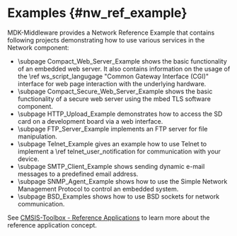 # Examples {#nw_ref_example}

MDK-Middleware provides a Network Reference Example that contains following projects demonstrating how to use various services in the Network component:

- \subpage Compact_Web_Server_Example shows the basic functionality of an embedded web server. It also contains information on the usage of the \ref ws_script_langugage "Common Gateway Interface (CGI)" interface for web page interaction with the underlying hardware.
- \subpage Compact_Secure_Web_Server_Example shows the basic functionality of a secure web server using the mbed TLS software component.
- \subpage HTTP_Upload_Example demonstrates how to access the SD card on a development board via a web interface.
- \subpage FTP_Server_Example implements an FTP server for file manipulation.
- \subpage Telnet_Example gives an example how to use Telnet to implement a \ref telnet_user_notification for communication with your device.
- \subpage SMTP_Client_Example shows sending dynamic e-mail messages to a predefined email address.
- \subpage SNMP_Agent_Example shows how to use the Simple Network Management Protocol to control an embedded system.
- \subpage BSD_Examples shows how to use BSD sockets for network communication.

See [CMSIS-Toolbox - Reference Applications](https://github.com/Open-CMSIS-Pack/cmsis-toolbox/blob/main/docs/ReferenceApplications.md) to learn more about the reference application concept.

